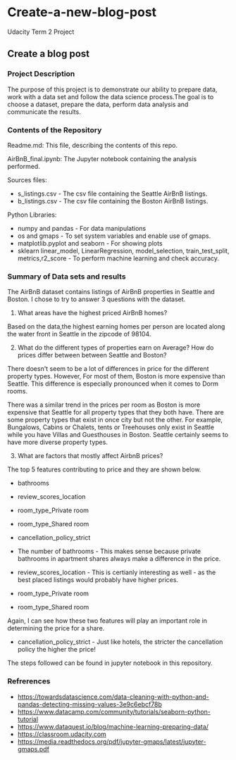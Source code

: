 # Create-a-new-blog-post
Udacity Term 2 Project

## Create a blog post

### Project Description

The purpose of this project is to demonstrate our ability to prepare data, work with a data set and follow the data science process.The goal is to choose a dataset, prepare the data, perform data analysis and communicate the results. 

### Contents of the Repository

Readme.md:  This file, describing the contents of this repo.

AirBnB_final.ipynb: The Jupyter notebook containing the analysis performed.

Sources files:
* s_listings.csv - The csv file containing the Seattle AirBnB listings.
* b_listings.csv - The csv file containing the Boston AirBnB listings.

Python Libraries:

* numpy and pandas - For data manipulations
* os and gmaps - To set system variables and enable use of gmaps.
* matplotlib.pyplot and seaborn - For showing plots
* sklearn linear_model, LinearRegression, model_selection, train_test_split, metrics,r2_score - To perform machine learning and check accuracy.

### Summary of Data sets and results

The AirBnB dataset contains listings of AirBnB properties in Seattle and Boston. I chose to try to answer 3 questions with the dataset.

1. What areas have the highest priced AirBnB homes? 

Based on the data,the highest earning homes per person are located along the water front in Seattle in the zipcode of 98104.

2. What do the different types of properties earn on Average? How do prices differ between between Seattle and Boston?

There doesn't seem to be a lot of differences in price for the different property types. However, For most of them, Boston is more expensive than Seattle. This difference is especially pronounced when it comes to Dorm rooms.

There was a similar trend in the prices per room as Boston is more expensive that Seattle for all property types that they both have. There are some property types that exist in once city but not the other. For example, Bungalows, Cabins or Chalets, tents or Treehouses only exist in Seattle while you have Villas and Guesthouses in Boston. Seattle certainly seems to have more diverse property types.

3. What are factors that mostly affect AirbnB prices?

The top 5 features contributing to price and they are shown below.

* bathrooms
* review_scores_location
* room_type_Private room
* room_type_Shared room
* cancellation_policy_strict

* The number of bathrooms - This makes sense because private bathrooms in apartment shares always make a difference in the price.

* review_scores_location - This is certianly interesting as well - as the best placed listings would probably have higher prices. 

* room_type_Private room
* room_type_Shared room

Again, I can see how these two features will play an important role in determining the price for a share.

* cancellation_policy_strict - Just like hotels, the stricter the cancellation policy the higher the price!

The steps followed can be found in jupyter notebook in this repository. 

### Refrerences

* https://towardsdatascience.com/data-cleaning-with-python-and-pandas-detecting-missing-values-3e9c6ebcf78b
* https://www.datacamp.com/community/tutorials/seaborn-python-tutorial
* https://www.dataquest.io/blog/machine-learning-preparing-data/
* https://classroom.udacity.com
* https://media.readthedocs.org/pdf/jupyter-gmaps/latest/jupyter-gmaps.pdf
